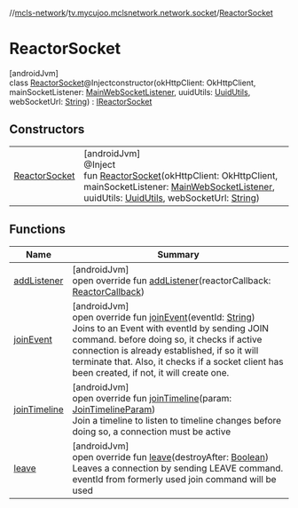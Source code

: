 //[mcls-network](../../../index.md)/[tv.mycujoo.mclsnetwork.network.socket](../index.md)/[ReactorSocket](index.md)

# ReactorSocket

[androidJvm]\
class [ReactorSocket](index.md)@Injectconstructor(okHttpClient: OkHttpClient, mainSocketListener: [MainWebSocketListener](../-main-web-socket-listener/index.md), uuidUtils: [UuidUtils](../../tv.mycujoo.mclsnetwork.util/-uuid-utils/index.md), webSocketUrl: [String](https://kotlinlang.org/api/latest/jvm/stdlib/kotlin/-string/index.html)) : [IReactorSocket](../-i-reactor-socket/index.md)

## Constructors

| | |
|---|---|
| [ReactorSocket](-reactor-socket.md) | [androidJvm]<br>@Inject<br>fun [ReactorSocket](-reactor-socket.md)(okHttpClient: OkHttpClient, mainSocketListener: [MainWebSocketListener](../-main-web-socket-listener/index.md), uuidUtils: [UuidUtils](../../tv.mycujoo.mclsnetwork.util/-uuid-utils/index.md), webSocketUrl: [String](https://kotlinlang.org/api/latest/jvm/stdlib/kotlin/-string/index.html)) |

## Functions

| Name | Summary |
|---|---|
| [addListener](add-listener.md) | [androidJvm]<br>open override fun [addListener](add-listener.md)(reactorCallback: [ReactorCallback](../-reactor-callback/index.md)) |
| [joinEvent](join-event.md) | [androidJvm]<br>open override fun [joinEvent](join-event.md)(eventId: [String](https://kotlinlang.org/api/latest/jvm/stdlib/kotlin/-string/index.html))<br>Joins to an Event with eventId by sending JOIN command. before doing so, it checks if active connection is already established, if so it will terminate that. Also, it checks if a socket client has been created, if not, it will create one. |
| [joinTimeline](join-timeline.md) | [androidJvm]<br>open override fun [joinTimeline](join-timeline.md)(param: [JoinTimelineParam](../../tv.mycujoo.mclsnetwork.model/-join-timeline-param/index.md))<br>Join a timeline to listen to timeline changes before doing so, a connection must be active |
| [leave](leave.md) | [androidJvm]<br>open override fun [leave](leave.md)(destroyAfter: [Boolean](https://kotlinlang.org/api/latest/jvm/stdlib/kotlin/-boolean/index.html))<br>Leaves a connection by sending LEAVE command. eventId from formerly used join command will be used |
